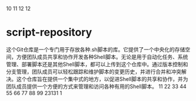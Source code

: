 10
11
12
12
# script-repository
这个Git仓库是一个专门用于存放各种.sh脚本的库。它提供了一个中央化的存储空间，方便团队成员共享和协作开发各种Shell脚本。无论是用于自动化任务、系统管理、部署脚本还是其他Shell脚本，都可以上传到这个仓库中。通过版本控制和分支管理，团队成员可以轻松跟踪和维护脚本的变更历史，并进行合并和冲突解决。这个仓库旨在提供一个集中式的地方，以促进Shell脚本的共享和协作，并为团队成员提供一个方便的方式来管理和访问各种有用的Shell脚本。
11
22
33
44
55
66
77
88
99
23131
1
